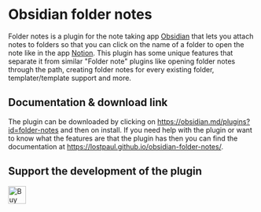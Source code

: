 # Obsidian folder notes

Folder notes is a plugin for the note taking app  [Obsidian](https://obsidian.md/) that lets you attach notes to folders so that you can click on the name of a folder to open the note like in the app [Notion](https://www.notion.so/).
This plugin has some unique features that separate it from similar "Folder note" plugins like opening folder notes through the path, creating folder notes for every existing folder, templater/template support and more.

## Documentation & download link
The plugin can be downloaded by clicking on https://obsidian.md/plugins?id=folder-notes and then on install. If you need help with the plugin or want to know what the features are that the plugin has then you can find the documentation at https://lostpaul.github.io/obsidian-folder-notes/.

## Support the development of the plugin

<a href='https://ko-fi.com/D1D1GHGSI' target='_blank'><img height='36' style='border:0px;height:36px;' src='https://storage.ko-fi.com/cdn/kofi2.png?v=3' border='0' alt='Buy Me a Coffee at ko-fi.com' /></a>
